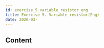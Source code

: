 ```yaml
---
id: exercise_5_variable_resistor_eng
title: Exercise 5. Variable resistor(Eng)
date: 2020-03-
---
```



## Content